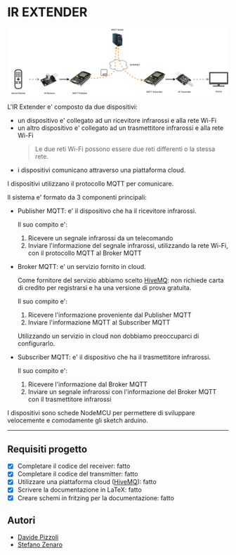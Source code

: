 # IR EXTENDER

![](docs/assets/ir_extender.svg)

L'IR Extender e' composto da due dispositivi:
* un dispositivo e' collegato ad un ricevitore infrarossi e alla rete Wi-Fi
* un altro dispositivo e' collegato ad un trasmettitore infrarossi e alla rete Wi-Fi
    > Le due reti Wi-Fi possono essere due reti differenti o la stessa rete.
* i dispositivi comunicano attraverso una piattaforma cloud.

I dispositivi utilizzano il protocollo MQTT per comunicare.

Il sistema e' formato da 3 componenti principali:
* Publisher MQTT: e' il dispositivo che ha il ricevitore infrarossi. 

    Il suo compito e':
    1. Ricevere un segnale infrarossi da un telecomando
    2. Inviare l'informazione del segnale infrarossi, utilizzando la rete Wi-Fi, con il protocollo MQTT al Broker MQTT

* Broker MQTT: e' un servizio fornito in cloud.

    Come fornitore del servizio abbiamo scelto [HiveMQ](https://www.hivemq.com/): non richiede carta di credito per registrarsi e ha una versione di prova gratuita.

    Il suo compito e':
    1. Ricevere l'informazione proveniente dal Publisher MQTT
    2. Inviare l'informazione MQTT al Subscriber MQTT

    Utilizzando un servizio in cloud non dobbiamo preoccuparci di configurarlo.

* Subscriber MQTT: e' il dispositivo che ha il trasmettitore infrarossi.

    Il suo compito e':
    1. Ricevere l'informazione dal Broker MQTT
    2. Inviare un segnale infrarossi con l'informazione del Broker MQTT con il trasmettitore infrarossi

I dispositivi sono schede NodeMCU per permettere di sviluppare velocemente e comodamente gli sketch arduino.

---

## Requisiti progetto

* [X] Completare il codice del receiver: fatto
* [X] Completare il codice del transmitter: fatto
* [X] Utilizzare una piattaforma cloud ([HiveMQ](https://www.hivemq.com/)): fatto
* [X] Scrivere la documentazione in LaTeX: fatto
* [X] Creare schemi in fritzing per la documentazione: fatto

## Autori

- [Davide Pizzoli](https://github.com/pizidavi)
- [Stefano Zenaro](https://github.com/mario33881)
